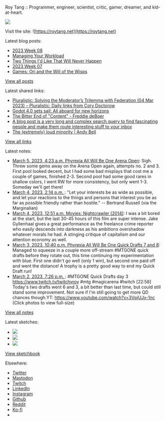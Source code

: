 Roy Tang :: Programmer, engineer, scientist, critic, gamer, dreamer, and kid-at-heart.

![](https://roytang.net/static/img/profile.jpg)

Visit the site: ![https://roytang.net](https://roytang.net)

Latest blog posts:

- [2023 Week 08](https://roytang.net/2023/02/2023-week-08/)
- [Managing Your Workload](https://roytang.net/2023/02/workload-management/)
- [Two Things I&#x27;d Like That Will Never Happen](https://roytang.net/2023/02/two-things/)
- [2023 Week 07](https://roytang.net/2023/02/2023-week-07/)
- [Games: Ori and the Will of the Wisps](https://roytang.net/2023/02/ori2/)

[View all posts](https://roytang.net/blog)

Latest shared links:

- [Pluralistic: Solving the Moderator’s Trilemma with Federation (04 Mar 2023) – Pluralistic: Daily links from Cory Doctorow](https://roytang.net/2023/03/acc5d0a712e2d804b358f11dc71fe0f0/)
- [Godot 4.0 sets sail: All aboard for new horizons](https://roytang.net/2023/03/6ba447dfa9d55c7788a587d64d668c90/)
- [The Bitter End of &quot;Content&quot; - Freddie deBoer](https://roytang.net/2023/03/c36fdd6c627e7b0032c882122bdc30f5/)
- [A blog post is a very long and complex search query to find fascinating people and make them route interesting stuff to your inbox](https://roytang.net/2023/02/a979d4194bc3d89253958cf61d48699f/)
- [The (extremely) loud minority | Andy Bell](https://roytang.net/2023/02/f554c56df2d46a016e57ad166164dce4/)

[View all links](https://roytang.net/links)

Latest notes:

- [March 5, 2023, 4:23 a.m. Phyrexia All Will Be One Arena Open](https://roytang.net/2023/03/mtgone-arena-open/): Sigh. Threw some gems away on the Arena Open again, attempts no. 2 and 3. First pool looked decent, but I had some bad misplays that cost me a couple of games, finished 2-3. Second pool had some good rares in shallow colors, I went RW for more consistency, but only went 1-3. Someday we&#x27;ll get there!
- [March 4, 2023, 2:14 p.m. ](https://roytang.net/2023/03/7ef1524a8832ef0ef67e55622cdfb33c/): &quot;Let your interests be as wide as possible, and let your reactions to the things and persons that interest you be as far as possible friendly rather than hostile.&quot; -- Bertrand Russell (via the Marginalian)
- [March 4, 2023, 12:51 a.m. Movies: Nightcrawler (2014)](https://roytang.net/2023/03/nightcrawler-2014/): I was a bit bored at the start, but the last 30-45 hours of this film are super intense. Jake Gyllenhaal gives a great performance as the freelance crime reporter who easily descends into darkness as his ambitions overshadow whatever morals he had. A stinging critique of capitalism and our attention economy as well.
- [March 3, 2023, 10:40 p.m. Phyrexia All Will Be One Quick Drafts 7 and 8](https://roytang.net/2023/03/mtgone-quickdrafts-4/): Managed to squeeze in a couple more off-stream #MTGONE quick drafts before they rotate out, this time continuing my experimentation with blue. First one didn&#x27;t go well (only 1 win), but second one paid off and went the distance! A trophy is a pretty good way to end my Quick Draft run!
- [March 2, 2023, 7:26 p.m. ](https://roytang.net/2023/03/4528f5f85dc44540b98c7fb2c0adba83/): #MTGONE Quick Drafts day 3 https://www.twitch.tv/twitchyroy #mtg #magicarena #twitch [22:58] Today&#x27;s two drafts went 6 and 3, a bit better than last time, but could still stand some improvement. Not sure if I&#x27;m still going to get more QD chances though.YT: https://www.youtube.com/watch?v=3VpjUJv-1nc (Click photos to view full-size)

[View all notes](https://roytang.net/notes)

Latest sketches:


- ![](https://roytang.net/media/cache/3c/da/3cda657c471879c3cfa81b898b810cd6.jpg)
- ![](https://roytang.net/media/cache/a2/60/a260eacc913ee7c542024b154923702f.jpg)
- ![](https://roytang.net/media/cache/e0/88/e0888b7f7a1e342aba8cced2a0784cc4.jpg)

[View sketchbook](https://roytang.net/albums/sketchbook)


Elsewhere:

- [Twitter](https://twitter.com/roytang)
- [Mastodon](https://indieweb.social/@roytang)
- [Twitch](https://twitch.tv/twitchyroy)
- [LinkedIn](https://www.linkedin.com/in/roytang)
- [Instagram](https://instagram.com/roytang0400)
- [Github](https://github.com/roytang)
- [Reddit](https://reddit.com/u/hungryroy)
- [Ko-fi](https://ko-fi.com/roytang)
- [](mailto:hello@roytang.net)